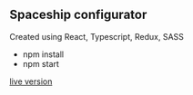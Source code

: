 ## Spaceship configurator

Created using React, Typescript, Redux, SASS

- npm install
- npm start

[live version](https://spaceship-configurator.netlify.app)
